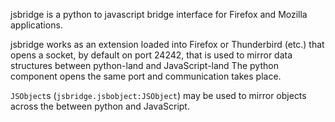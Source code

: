 jsbridge is a python to javascript bridge interface for Firefox and Mozilla
applications.

jsbridge works as an extension loaded into Firefox or Thunderbird
(etc.) that opens a socket, by default on port 24242, that 
is used to mirror data structures between python-land and JavaScript-land
The python component opens the same port and communication takes place.

`JSObject`s (`jsbridge.jsbobject:JSObject`) may be used to mirror
objects across the between python and JavaScript.